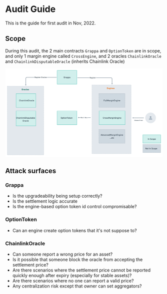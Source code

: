 # Audit Guide

This is the guide for first audit in Nov, 2022.

## Scope

During this audit, the 2 main contracts `Grappa` and `OptionToken` are in scope, and only 1 margin engine called `CrossEngine`, and 2 oracles `ChainlinkOracle` and `ChainlinkDisputableOracle` (inherits Chainlink Oracle)

![high level](./imgs/scope-audit-1.png)

## Attack surfaces

### Grappa

* Is the upgradeability being setup correctly?
* Is the settlement logic accurate
* Is the engine-based option token id control compromisable?

### OptionToken

* Can an engine create option tokens that it's not suppose to?

### ChainlinkOracle

* Can someone report a wrong price for an asset?
* Is it possible that someone block the oracle from accepting the settlement price? 
* Are there scenarios where the settlement price cannot be reported quickly enough after expiry (especially for stable assets)?
* Are there scenarios where no one can report a valid price?
* Any centralization risk except that owner can set aggregators?
